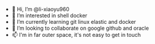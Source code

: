 - 👋 Hi, I’m @li-xiaoyu960
- 👀 I’m interested in shell docker 
- 🌱 I’m currently learning git linux elastic and docker
- 💞️ I’m looking to collaborate on google github and oracle
- 📫 I'm in far outer space, it's not easy to get in touch

<!---
li-xiaoyu960/li-xiaoyu960 is a ✨ special ✨ repository because its `README.md` (this file) appears on your GitHub profile.
You can click the Preview link to take a look at your changes.
--->
